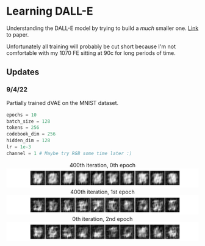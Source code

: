 # Learning DALL-E
Understanding the DALL-E model by trying to build a *much* smaller one. <a href='https://arxiv.org/pdf/2102.12092.pdf'>Link</a> to paper.

Unfortunately all training will probably be cut short because I'm not comfortable with my 1070 FE sitting at 90c for long periods of time.

## Updates

### 9/4/22
Partially trained dVAE on the MNIST dataset.

```python
epochs = 10
batch_size = 128
tokens = 256
codebook_dim = 256
hidden_dim = 128
lr = 1e-3
channel = 1 # Maybe try RGB some time later :)
```

<p align='center'>
400th iteration, 0th epoch
<img src='./dvae_generation/dvae_generationE0.jpg'>
400th iteration, 1st epoch
<img src='./dvae_generation/dvae_generationE1.jpg'>
0th iteration, 2nd epoch
<img src='./dvae_generation/dvae_generationE2.jpg'>
</p>